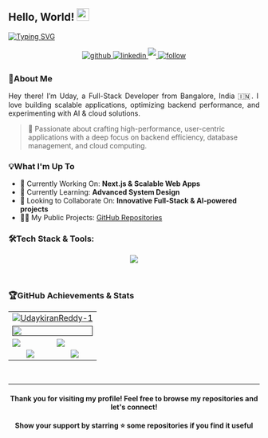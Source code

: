 ## Hello, World!  <img src="https://media.giphy.com/media/hvRJCLFzcasrR4ia7z/giphy.gif" width="25">
<!-- <p align="left"> <img src="https://komarev.com/ghpvc/?username=UdaykiranReddy-1&label=Profile%20views&color=0e75b6&style=flat" alt="UdaykiranReddy-1" /> </p> -->

[![Typing SVG](https://readme-typing-svg.herokuapp.com?color=FFFFFF&center=true&vCenter=true&height=60&width=1000&lines=I+am+Uday+Kiran+Reddy+N;A+FullStack+Developer;A+Curious+Learner;A+Database+Enthusiast;A+Code+Lover)](https://git.io/typing-svg)


<!-- Connect with me div -->
<div>
  <div align="center">
  <!-- Github link -->
    <a href="https://github.com/UdaykiranReddy-1" target="_blank">
      <img src=https://img.shields.io/badge/github-%232E3440.svg?&style=for-the-badge&logo=github&logoColor=white alt=github style="margin-bottom: 5px;" />
    </a>
    <!-- Linkedin Link -->
    <a href="https://www.linkedin.com/in/uday-kiran-reddy-n-7845b0280/" target="_blank">
      <img src=https://img.shields.io/badge/linkedin-%232E3440.svg?&style=for-the-badge&logo=linkedin&logoColor=white alt=linkedin style="margin-bottom: 5px;" />
    </a>
    <!-- Twitter link -->
<!--     <a href="https://twitter.com/adithya_s_k" target="_blank">
      <img src=https://img.shields.io/badge/twitter-%232E3440.svg?&style=for-the-badge&logo=twitter&logoColor=white alt=twitter style="margin-bottom: 5px;" />
    </a> -->
    
  <a href="mailto:uday410ry@gmail.com" target="blank">
    <img src="https://img.shields.io/badge/gmail-%232E3440.svg?&style=for-the-badge&logo=gmail&logoColor=white" style="margin-bottom: 5px;" />
  </a>

  <a href="">
      <img src=https://img.shields.io/badge/follow-%232E87FB.svg?&style=for-the-badge&logo=&logoColor=white alt=follow style="margin-bottom: 5px;" />
</a>

  
  </div>
</div>


### 👋About Me

<p align="justify">Hey there! I’m Uday, a Full-Stack Developer from Bangalore, India 🇮🇳. I love building scalable applications, optimizing backend performance, and experimenting with AI & cloud solutions.

> 🚀 Passionate about crafting high-performance, user-centric applications with a deep focus on backend efficiency, database management, and cloud computing. </p>

<!-- <img align="right" alt="GIF" src="https://github.com/UdaykiranReddy-1/UdaykiranReddy-1/blob/master/code.gif" width="500" height="320" /> -->

 
### 💡What I'm Up To
- 🔭 Currently Working On: **Next.js & Scalable Web Apps**
- 🌱 Currently Learning: **Advanced System Design**
- 👯 Looking to Collaborate On: **Innovative Full-Stack & AI-powered projects**
- 👨‍💻 My Public Projects: [GitHub Repositories](https://github.com/UdaykiranReddy-1?tab=repositories)

### 🛠️Tech Stack & Tools:
<p align="center"> 
  <img src="https://skillicons.dev/icons?i=aws,vercel,c,cpp,java,py,go,solidity,git,github,html,css,tailwind,js,ts,nodejs,react,vite,express,spring,nextjs,mongodb,mysql,postgres,redis,firebase,sqlite,docker,kubernetes,gitlab,jenkins,nginx,kafka,rabbitmq,linux,windows,vscode,md,npm,figma,regex,postman&perline=15&theme=dark"/>
</p>
<br />

### 🏆GitHub Achievements & Stats

<table>
  <tr>
    <td colspan="2">
      <a href="">
        <img src="https://github-profile-trophy.vercel.app/?username=UdaykiranReddy-1&hide_border=true&count_private=true&column=-1&theme=nord&no-frame=true" alt="UdaykiranReddy-1">
      </a>
    </td>
  </tr>
  <tr>
    <td colspan="2">
      <a href="">
        <img width="100%" src="https://github-readme-activity-graph.vercel.app/graph?username=UdaykiranReddy-1&bg_color=2e3440&hide_border=true&point=false&line=88c0d0&radius=8&area=true&area_color=88c0d0&title_color=ffffff&color=ffffff">
      </a>
    </td>
  </tr>
  <tr>
    <td>
      <a href="">
        <img src="https://streak-stats.demolab.com?user=UdaykiranReddy-1&theme=nord&hide_border=true">
      </a>
    </td>
    <td>
      <a href="">
        <img src="http://github-profile-summary-cards.vercel.app/api/cards/profile-details?username=UdaykiranReddy-1&theme=nord_dark">
      </a>
    </td>
  </tr>
  <tr>
    <td align="center">
      <a href="">
        <img style="align:center;" src="https://github-readme-stats.vercel.app/api/top-langs/?username=UdaykiranReddy-1&&langs_count=5&layout=donut&hide_border=true&count_private=true&theme=nord&line_height=20" />
      </a>
    </td>
    <td align="center">
      <a href="">
        <img  src="https://github-readme-stats.vercel.app/api?username=UdaykiranReddy-1&show_icons=true&count_private=true&theme=nord&title_color=ffffff&text_bold=false&hide_rank=true" />
      </a>
    </td>
  </tr>
</table>

 
<br />
<hr />


<h4 align="center"> Thank you for visiting my profile! Feel free to browse my repositories and let's connect!  </h4>
<h4 align="center"> Show your support by starring ⭐ some repositories if you find it useful </h4>



